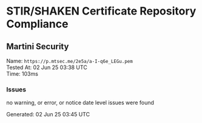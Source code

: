 # STIR/SHAKEN Certificate Repository Compliance

## Martini Security

Name: `https://p.mtsec.me/2e5a/a-I-q6e_LEGu.pem`\
Tested At: 02 Jun 25 03:38 UTC\
Time: 103ms

### Issues

no warning, or error, or notice date level issues were found

Generated: 02 Jun 25 03:45 UTC